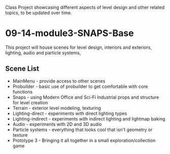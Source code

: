 Class Project showcasing different aspects of level design and other related topics, to be updated over time.


# 09-14-module3-SNAPS-Base
This project will house scenes for level design, interiors and exteriors, lighting, audio and particle systems,

## Scene List
- MainMenu - provide access to other scenes
- Probuilder - basic use of probuilder to get comfortable with core functions
- Snaps - using Modern Office and Sci-Fi Industrial props and structure for level creation
- Terrain - exterior level modeling, texturing
- Lighting-direct - experiments with direct lighting types
- Lighting-indirect - experiments with indirect lighting and lightmap baking
- Audio - experiments with 2D and 3D audio
- Particle systems - everything that looks cool that isn't geometry or texture
- Prototype 3 - Bringing it all together in a small exploration/collection game
